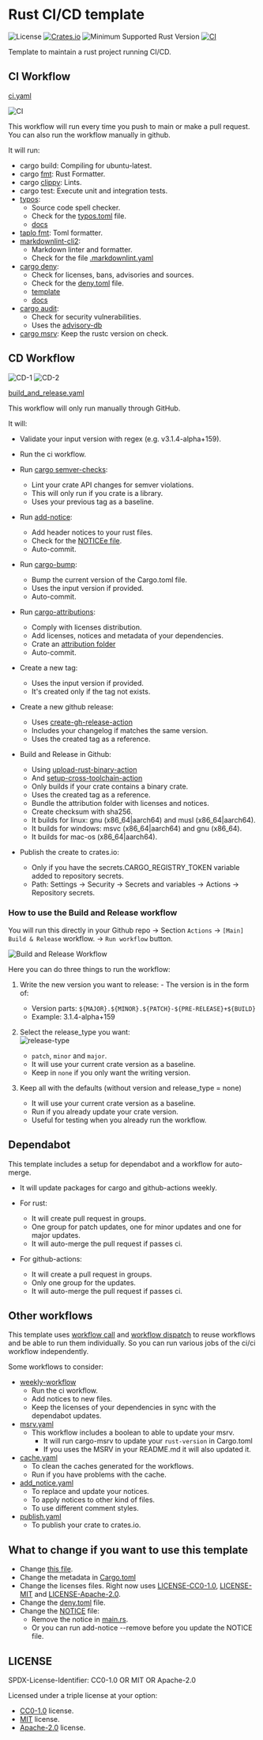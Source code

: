 # Rust CI/CD template

![License](https://img.shields.io/badge/license-MIT%2FApache-blue.svg)
[![Crates.io](https://img.shields.io/crates/v/rust-ci-cd-template.svg)](https://crates.io/crates/rust-ci-cd-template)
![Minimum Supported Rust Version](https://img.shields.io/badge/MSRV-1.56.1+-red.svg)
[![CI](https://github.com/ameknite/rust-ci-cd-template/actions/workflows/ci.yaml/badge.svg)](https://github.com/ameknite/rust-ci-cd-template/actions?workflow=CI)

Template to maintain a rust project running CI/CD.

<!-- todo!(Change this file) -->

## CI Workflow

[ci.yaml](./.github/workflows/ci.yaml)

![CI](https://github.com/ameknite/rust-ci-cd-template/assets/104745335/bc501236-2c13-4cef-b651-d226816e4e64)

This workflow will run every time you push to main or make a pull request. You can also run the workflow manually in github.

It will run:

- cargo build: Compiling for ubuntu-latest.
- cargo [fmt](https://github.com/rust-lang/rustfmt): Rust Formatter.
- cargo [clippy](https://github.com/rust-lang/rust-clippy): Lints.
- cargo test: Execute unit and integration tests.
- [typos](https://crates.io/crates/typos):
  - Source code spell checker.
  - Check for the [typos.toml](./typos.toml) file.
  - [docs](https://github.com/crate-ci/typos/blob/master/docs/reference.md)
- [taplo fmt](https://taplo.tamasfe.dev/): Toml formatter.
- [markdownlint-cli2](https://github.com/DavidAnson/markdownlint-cli2):
  - Markdown linter and formatter.
  - Check for the file [.markdownlint.yaml](./.markdownlint.yaml)
- [cargo deny](https://github.com/EmbarkStudios/cargo-deny):
  - Check for licenses, bans, advisories and sources.
  - Check for the [deny.toml](./deny.toml) file.
  - [template](https://github.com/EmbarkStudios/cargo-deny/blob/main/deny.template.toml)
  - [docs](https://embarkstudios.github.io/cargo-deny/)
- [cargo audit](https://crates.io/crates/cargo-audit):
  - Check for security vulnerabilities.
  - Uses the [advisory-db](https://github.com/RustSec/advisory-db/)
- [cargo msrv](https://github.com/foresterre/cargo-msrv): Keep the rustc version on check.

## CD Workflow

![CD-1](https://github.com/ameknite/rust-ci-cd-template/assets/104745335/66cd37c6-b330-435f-b79b-f7591441c3bd)
![CD-2](https://github.com/ameknite/rust-ci-cd-template/assets/104745335/72871b54-71d4-415e-aa43-844ace005d7c)

[build_and_release.yaml](./.github/workflows/build_and_release.yaml)

This workflow will only run manually through GitHub.

It will:

- Validate your input version with regex (e.g. v3.1.4-alpha+159).

- Run the ci workflow.

- Run [cargo semver-checks](https://crates.io/crates/cargo-semver-checks):
  - Lint your crate API changes for semver violations.
  - This will only run if you crate is a library.
  - Uses your previous tag as a baseline.
- Run [add-notice](https://crates.io/crates/add-notice):
  - Add header notices to your rust files.
  - Check for the [NOTICEe file](./NOTICE).
  - Auto-commit.
- Run [cargo-bump](https://crates.io/crates/cargo-bump):
  - Bump the current version of the Cargo.toml file.
  - Uses the input version if provided.
  - Auto-commit.
- Run [cargo-attributions](https://crates.io/crates/cargo-attribution):
  - Comply with licenses distribution.
  - Add licenses, notices and metadata of your dependencies.
  - Crate an [attribution folder](./attribution/)
  - Auto-commit.
- Create a new tag:
  - Uses the input version if provided.
  - It's created only if the tag not exists.
- Create a new github release:
  - Uses [create-gh-release-action](https://github.com/taiki-e/create-gh-release-action/tree/v1/)
  - Includes your changelog if matches the same version.
  - Uses the created tag as a reference.
- Build and Release in Github:
  - Using [upload-rust-binary-action](https://www.github.com/taiki-e/upload-rust-binary-action/tree/v1/)
  - And [setup-cross-toolchain-action](https://github.com/taiki-e/setup-cross-toolchain-action/tree/v1/)
  - Only builds if your crate contains a binary crate.
  - Uses the created tag as a reference.
  - Bundle the attribution folder with licenses and notices.
  - Create checksum with sha256.
  - It builds for linux: gnu (x86_64|aarch64) and musl (x86_64|aarch64).
  - It builds for windows: msvc (x86_64|aarch64) and gnu (x86_64).
  - It builds for mac-os (x86_64|aarch64).
- Publish the create to crates.io:
  - Only if you have the secrets.CARGO_REGISTRY_TOKEN variable added to repository secrets.
  - Path: Settings -> Security -> Secrets and variables -> Actions -> Repository secrets.

### How to use the Build and Release workflow

You will run this directly in your Github repo -> Section `Actions` -> `[Main] Build & Release` workflow. -> `Run workflow` button.

![Build and Release Workflow](https://github.com/ameknite/rust-ci-cd-template/assets/104745335/0735c267-dd4a-4397-a5bb-98172062e002)

Here you can do three things to run the workflow:

  1. Write the new version you want to release:
    - The version is in the form of:
      - Version parts: `${MAJOR}.${MINOR}.${PATCH}-${PRE-RELEASE}+${BUILD}`
      - Example: 3.1.4-alpha+159
  2. Select the release_type you want:  
      ![release-type](https://github.com/ameknite/rust-ci-cd-template/assets/104745335/a224d958-3817-47d4-8b15-6995cbf8b090)
      - `patch`, `minor` and `major`.
      - It will use your current crate version as a baseline.
      - Keep in `none` if you only want the writing version.

  3. Keep all with the defaults (without version and release_type = none)
      - It will use your current crate version as a baseline.
      - Run if you already update your crate version.
      - Useful for testing when you already run the workflow.
  
## Dependabot

This template includes a setup for dependabot and a workflow for auto-merge.

- It will update packages for cargo and github-actions weekly.

- For rust:
  - It will create pull request in groups.
  - One group for patch updates, one for minor updates and one for major updates.
  - It will auto-merge the pull request if passes ci.
  
- For github-actions:
  - It will create a pull request in groups.
  - Only one group for the updates.
  - It will auto-merge the pull request if passes ci.

## Other workflows

This template uses [workflow call](https://docs.github.com/en/actions/using-workflows/reusing-workflows) and [workflow dispatch](https://docs.github.com/en/actions/using-workflows/manually-running-a-workflow) to reuse workflows and be able to run them individually. So you can run various jobs of the ci/ci workflow independently.

Some workflows to consider:

- [weekly-workflow](./.github/workflows/weekly.yaml)
  - Run the ci workflow.
  - Add notices to new files.
  - Keep the licenses of your dependencies in sync with the dependabot updates.
- [msrv.yaml](./.github/workflows/msrv.yaml)
  - This workflow includes a boolean to able to update your msrv.
    - It will run cargo-msrv to update your `rust-version` in Cargo.toml
    - If you uses the MSRV in your README.md it will also updated it.
- [cache.yaml](./.github/workflows/msrv.yaml)
  - To clean the caches generated for the workflows.
  - Run if you have problems with the cache.
- [add_notice.yaml](./.github/workflows/add_notice.yaml)
  - To replace and update your notices.
  - To apply notices to other kind of files.
  - To use different comment styles.
- [publish.yaml](./.github/workflows/publish.yaml)
  - To publish your crate to crates.io.

## What to change if you want  to use this template

- Change [this file](.).
- Change the metadata in [Cargo.toml](./Cargo.toml)
- Change the licenses files. Right now uses [LICENSE-CC0-1.0](./LICENSE-CC0-1.0), [LICENSE-MIT](./LICENSE-MIT)
and [LICENSE-Apache-2.0](./LICENSE-Apache-2.0).
- Change the [deny.toml](./deny.toml) file.
- Change the [NOTICE](./NOTICE) file:
  - Remove the notice in [main.rs](./deny.toml).
  - Or you can run add-notice --remove before you update the NOTICE file.

## LICENSE

SPDX-License-Identifier: CC0-1.0 OR MIT OR Apache-2.0

Licensed under a triple license at your option:

- [CC0-1.0](LICENSE-CC0-1.0) license.
- [MIT](LICENSE-MIT) license.
- [Apache-2.0](LICENSE-Apache-2.0) license.
